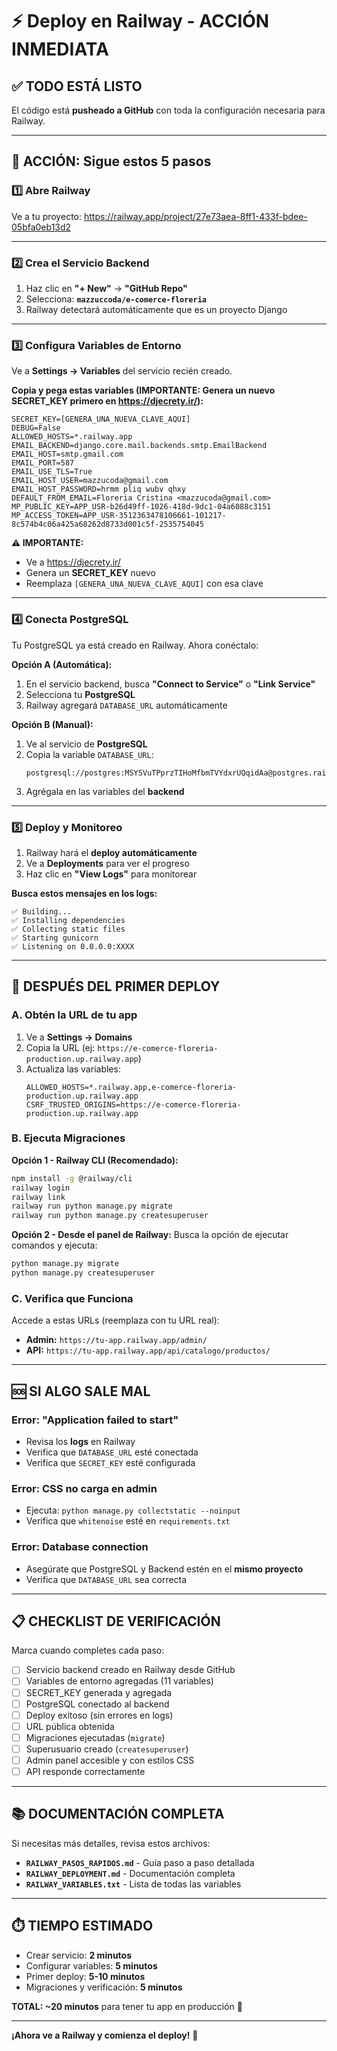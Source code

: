 # ⚡ Deploy en Railway - ACCIÓN INMEDIATA

## ✅ TODO ESTÁ LISTO

El código está **pusheado a GitHub** con toda la configuración necesaria para Railway.

---

## 🎯 ACCIÓN: Sigue estos 5 pasos

### **1️⃣ Abre Railway**
Ve a tu proyecto: https://railway.app/project/27e73aea-8ff1-433f-bdee-05bfa0eb13d2

---

### **2️⃣ Crea el Servicio Backend**

1. Haz clic en **"+ New"** → **"GitHub Repo"**
2. Selecciona: **`mazzuccoda/e-comerce-floreria`**
3. Railway detectará automáticamente que es un proyecto Django

---

### **3️⃣ Configura Variables de Entorno**

Ve a **Settings → Variables** del servicio recién creado.

**Copia y pega estas variables (IMPORTANTE: Genera un nuevo SECRET_KEY primero en https://djecrety.ir/):**

```
SECRET_KEY=[GENERA_UNA_NUEVA_CLAVE_AQUI]
DEBUG=False
ALLOWED_HOSTS=*.railway.app
EMAIL_BACKEND=django.core.mail.backends.smtp.EmailBackend
EMAIL_HOST=smtp.gmail.com
EMAIL_PORT=587
EMAIL_USE_TLS=True
EMAIL_HOST_USER=mazzucoda@gmail.com
EMAIL_HOST_PASSWORD=hrmm pliq wubv qhxy
DEFAULT_FROM_EMAIL=Floreria Cristina <mazzucoda@gmail.com>
MP_PUBLIC_KEY=APP_USR-b26d49ff-1026-418d-9dc1-04a6088c3151
MP_ACCESS_TOKEN=APP_USR-3512363478106661-101217-8c574b4c06a425a68262d8733d001c5f-2535754045
```

**⚠️ IMPORTANTE:** 
- Ve a https://djecrety.ir/ 
- Genera un **SECRET_KEY** nuevo
- Reemplaza `[GENERA_UNA_NUEVA_CLAVE_AQUI]` con esa clave

---

### **4️⃣ Conecta PostgreSQL**

Tu PostgreSQL ya está creado en Railway. Ahora conéctalo:

**Opción A (Automática):**
1. En el servicio backend, busca **"Connect to Service"** o **"Link Service"**
2. Selecciona tu **PostgreSQL**
3. Railway agregará `DATABASE_URL` automáticamente

**Opción B (Manual):**
1. Ve al servicio de **PostgreSQL**
2. Copia la variable `DATABASE_URL`:
   ```
   postgresql://postgres:MSYSVuTPprzTIHoMfbmTVYdxrUQqidAa@postgres.railway.internal:5432/railway
   ```
3. Agrégala en las variables del **backend**

---

### **5️⃣ Deploy y Monitoreo**

1. Railway hará el **deploy automáticamente**
2. Ve a **Deployments** para ver el progreso
3. Haz clic en **"View Logs"** para monitorear

**Busca estos mensajes en los logs:**
```
✅ Building...
✅ Installing dependencies
✅ Collecting static files
✅ Starting gunicorn
✅ Listening on 0.0.0.0:XXXX
```

---

## 📱 DESPUÉS DEL PRIMER DEPLOY

### **A. Obtén la URL de tu app**

1. Ve a **Settings → Domains**
2. Copia la URL (ej: `https://e-comerce-floreria-production.up.railway.app`)
3. Actualiza las variables:
   ```
   ALLOWED_HOSTS=*.railway.app,e-comerce-floreria-production.up.railway.app
   CSRF_TRUSTED_ORIGINS=https://e-comerce-floreria-production.up.railway.app
   ```

### **B. Ejecuta Migraciones**

**Opción 1 - Railway CLI (Recomendado):**
```bash
npm install -g @railway/cli
railway login
railway link
railway run python manage.py migrate
railway run python manage.py createsuperuser
```

**Opción 2 - Desde el panel de Railway:**
Busca la opción de ejecutar comandos y ejecuta:
```bash
python manage.py migrate
python manage.py createsuperuser
```

### **C. Verifica que Funciona**

Accede a estas URLs (reemplaza con tu URL real):

- **Admin:** `https://tu-app.railway.app/admin/`
- **API:** `https://tu-app.railway.app/api/catalogo/productos/`

---

## 🆘 SI ALGO SALE MAL

### Error: "Application failed to start"
- Revisa los **logs** en Railway
- Verifica que `DATABASE_URL` esté conectada
- Verifica que `SECRET_KEY` esté configurada

### Error: CSS no carga en admin
- Ejecuta: `python manage.py collectstatic --noinput`
- Verifica que `whitenoise` esté en `requirements.txt`

### Error: Database connection
- Asegúrate que PostgreSQL y Backend estén en el **mismo proyecto**
- Verifica que `DATABASE_URL` sea correcta

---

## 📋 CHECKLIST DE VERIFICACIÓN

Marca cuando completes cada paso:

- [ ] Servicio backend creado en Railway desde GitHub
- [ ] Variables de entorno agregadas (11 variables)
- [ ] SECRET_KEY generada y agregada
- [ ] PostgreSQL conectado al backend
- [ ] Deploy exitoso (sin errores en logs)
- [ ] URL pública obtenida
- [ ] Migraciones ejecutadas (`migrate`)
- [ ] Superusuario creado (`createsuperuser`)
- [ ] Admin panel accesible y con estilos CSS
- [ ] API responde correctamente

---

## 📚 DOCUMENTACIÓN COMPLETA

Si necesitas más detalles, revisa estos archivos:

- **`RAILWAY_PASOS_RAPIDOS.md`** - Guía paso a paso detallada
- **`RAILWAY_DEPLOYMENT.md`** - Documentación completa
- **`RAILWAY_VARIABLES.txt`** - Lista de todas las variables

---

## ⏱️ TIEMPO ESTIMADO

- Crear servicio: **2 minutos**
- Configurar variables: **5 minutos**
- Primer deploy: **5-10 minutos**
- Migraciones y verificación: **5 minutos**

**TOTAL: ~20 minutos** para tener tu app en producción 🚀

---

**¡Ahora ve a Railway y comienza el deploy!** 💪
